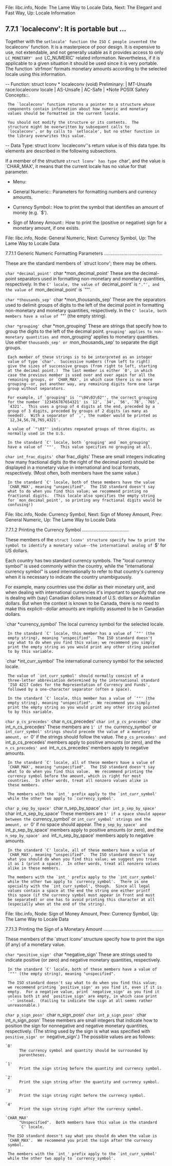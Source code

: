 File: libc.info,  Node: The Lame Way to Locale Data,  Next: The Elegant and Fast Way,  Up: Locale Information

7.7.1 `localeconv': It is portable but ...
------------------------------------------

Together with the `setlocale' function the ISO C people invented the
`localeconv' function.  It is a masterpiece of poor design.  It is
expensive to use, not extendable, and not generally usable as it
provides access to only `LC_MONETARY' and `LC_NUMERIC' related
information.  Nevertheless, if it is applicable to a given situation it
should be used since it is very portable.  The function `strfmon'
formats monetary amounts according to the selected locale using this
information.  

 -- Function: struct lconv * localeconv (void)
     Preliminary: | MT-Unsafe race:localeconv locale | AS-Unsafe |
     AC-Safe | *Note POSIX Safety Concepts::.

     The `localeconv' function returns a pointer to a structure whose
     components contain information about how numeric and monetary
     values should be formatted in the current locale.

     You should not modify the structure or its contents.  The
     structure might be overwritten by subsequent calls to
     `localeconv', or by calls to `setlocale', but no other function in
     the library overwrites this value.

 -- Data Type: struct lconv
     `localeconv''s return value is of this data type.  Its elements are
     described in the following subsections.

   If a member of the structure `struct lconv' has type `char', and the
value is `CHAR_MAX', it means that the current locale has no value for
that parameter.

* Menu:

* General Numeric::             Parameters for formatting numbers and
                                 currency amounts.
* Currency Symbol::             How to print the symbol that identifies an
                                 amount of money (e.g. `$').
* Sign of Money Amount::        How to print the (positive or negative) sign
                                 for a monetary amount, if one exists.

File: libc.info,  Node: General Numeric,  Next: Currency Symbol,  Up: The Lame Way to Locale Data

7.7.1.1 Generic Numeric Formatting Parameters
.............................................

These are the standard members of `struct lconv'; there may be others.

`char *decimal_point'
`char *mon_decimal_point'
     These are the decimal-point separators used in formatting
     non-monetary and monetary quantities, respectively.  In the `C'
     locale, the value of `decimal_point' is `"."', and the value of
     `mon_decimal_point' is `""'.  

`char *thousands_sep'
`char *mon_thousands_sep'
     These are the separators used to delimit groups of digits to the
     left of the decimal point in formatting non-monetary and monetary
     quantities, respectively.  In the `C' locale, both members have a
     value of `""' (the empty string).

`char *grouping'
`char *mon_grouping'
     These are strings that specify how to group the digits to the left
     of the decimal point.  `grouping' applies to non-monetary
     quantities and `mon_grouping' applies to monetary quantities.  Use
     either `thousands_sep' or `mon_thousands_sep' to separate the digit
     groups.  

     Each member of these strings is to be interpreted as an integer
     value of type `char'.  Successive numbers (from left to right)
     give the sizes of successive groups (from right to left, starting
     at the decimal point.)  The last member is either `0', in which
     case the previous member is used over and over again for all the
     remaining groups, or `CHAR_MAX', in which case there is no more
     grouping--or, put another way, any remaining digits form one large
     group without separators.

     For example, if `grouping' is `"\04\03\02"', the correct grouping
     for the number `123456787654321' is `12', `34', `56', `78', `765',
     `4321'.  This uses a group of 4 digits at the end, preceded by a
     group of 3 digits, preceded by groups of 2 digits (as many as
     needed).  With a separator of `,', the number would be printed as
     `12,34,56,78,765,4321'.

     A value of `"\03"' indicates repeated groups of three digits, as
     normally used in the U.S.

     In the standard `C' locale, both `grouping' and `mon_grouping'
     have a value of `""'.  This value specifies no grouping at all.

`char int_frac_digits'
`char frac_digits'
     These are small integers indicating how many fractional digits (to
     the right of the decimal point) should be displayed in a monetary
     value in international and local formats, respectively.  (Most
     often, both members have the same value.)

     In the standard `C' locale, both of these members have the value
     `CHAR_MAX', meaning "unspecified".  The ISO standard doesn't say
     what to do when you find this value; we recommend printing no
     fractional digits.  (This locale also specifies the empty string
     for `mon_decimal_point', so printing any fractional digits would be
     confusing!)

File: libc.info,  Node: Currency Symbol,  Next: Sign of Money Amount,  Prev: General Numeric,  Up: The Lame Way to Locale Data

7.7.1.2 Printing the Currency Symbol
....................................

These members of the `struct lconv' structure specify how to print the
symbol to identify a monetary value--the international analog of `$'
for US dollars.

   Each country has two standard currency symbols.  The "local currency
symbol" is used commonly within the country, while the "international
currency symbol" is used internationally to refer to that country's
currency when it is necessary to indicate the country unambiguously.

   For example, many countries use the dollar as their monetary unit,
and when dealing with international currencies it's important to specify
that one is dealing with (say) Canadian dollars instead of U.S. dollars
or Australian dollars.  But when the context is known to be Canada,
there is no need to make this explicit--dollar amounts are implicitly
assumed to be in Canadian dollars.

`char *currency_symbol'
     The local currency symbol for the selected locale.

     In the standard `C' locale, this member has a value of `""' (the
     empty string), meaning "unspecified".  The ISO standard doesn't
     say what to do when you find this value; we recommend you simply
     print the empty string as you would print any other string pointed
     to by this variable.

`char *int_curr_symbol'
     The international currency symbol for the selected locale.

     The value of `int_curr_symbol' should normally consist of a
     three-letter abbreviation determined by the international standard
     `ISO 4217 Codes for the Representation of Currency and Funds',
     followed by a one-character separator (often a space).

     In the standard `C' locale, this member has a value of `""' (the
     empty string), meaning "unspecified".  We recommend you simply
     print the empty string as you would print any other string pointed
     to by this variable.

`char p_cs_precedes'
`char n_cs_precedes'
`char int_p_cs_precedes'
`char int_n_cs_precedes'
     These members are `1' if the `currency_symbol' or
     `int_curr_symbol' strings should precede the value of a monetary
     amount, or `0' if the strings should follow the value.  The
     `p_cs_precedes' and `int_p_cs_precedes' members apply to positive
     amounts (or zero), and the `n_cs_precedes' and `int_n_cs_precedes'
     members apply to negative amounts.

     In the standard `C' locale, all of these members have a value of
     `CHAR_MAX', meaning "unspecified".  The ISO standard doesn't say
     what to do when you find this value.  We recommend printing the
     currency symbol before the amount, which is right for most
     countries.  In other words, treat all nonzero values alike in
     these members.

     The members with the `int_' prefix apply to the `int_curr_symbol'
     while the other two apply to `currency_symbol'.

`char p_sep_by_space'
`char n_sep_by_space'
`char int_p_sep_by_space'
`char int_n_sep_by_space'
     These members are `1' if a space should appear between the
     `currency_symbol' or `int_curr_symbol' strings and the amount, or
     `0' if no space should appear.  The `p_sep_by_space' and
     `int_p_sep_by_space' members apply to positive amounts (or zero),
     and the `n_sep_by_space' and `int_n_sep_by_space' members apply to
     negative amounts.

     In the standard `C' locale, all of these members have a value of
     `CHAR_MAX', meaning "unspecified".  The ISO standard doesn't say
     what you should do when you find this value; we suggest you treat
     it as 1 (print a space).  In other words, treat all nonzero values
     alike in these members.

     The members with the `int_' prefix apply to the `int_curr_symbol'
     while the other two apply to `currency_symbol'.  There is one
     specialty with the `int_curr_symbol', though.  Since all legal
     values contain a space at the end the string one either printf
     this space (if the currency symbol must appear in front and must
     be separated) or one has to avoid printing this character at all
     (especially when at the end of the string).

File: libc.info,  Node: Sign of Money Amount,  Prev: Currency Symbol,  Up: The Lame Way to Locale Data

7.7.1.3 Printing the Sign of a Monetary Amount
..............................................

These members of the `struct lconv' structure specify how to print the
sign (if any) of a monetary value.

`char *positive_sign'
`char *negative_sign'
     These are strings used to indicate positive (or zero) and negative
     monetary quantities, respectively.

     In the standard `C' locale, both of these members have a value of
     `""' (the empty string), meaning "unspecified".

     The ISO standard doesn't say what to do when you find this value;
     we recommend printing `positive_sign' as you find it, even if it is
     empty.  For a negative value, print `negative_sign' as you find it
     unless both it and `positive_sign' are empty, in which case print
     `-' instead.  (Failing to indicate the sign at all seems rather
     unreasonable.)

`char p_sign_posn'
`char n_sign_posn'
`char int_p_sign_posn'
`char int_n_sign_posn'
     These members are small integers that indicate how to position the
     sign for nonnegative and negative monetary quantities,
     respectively.  (The string used by the sign is what was specified
     with `positive_sign' or `negative_sign'.)  The possible values are
     as follows:

    `0'
          The currency symbol and quantity should be surrounded by
          parentheses.

    `1'
          Print the sign string before the quantity and currency symbol.

    `2'
          Print the sign string after the quantity and currency symbol.

    `3'
          Print the sign string right before the currency symbol.

    `4'
          Print the sign string right after the currency symbol.

    `CHAR_MAX'
          "Unspecified".  Both members have this value in the standard
          `C' locale.

     The ISO standard doesn't say what you should do when the value is
     `CHAR_MAX'.  We recommend you print the sign after the currency
     symbol.

     The members with the `int_' prefix apply to the `int_curr_symbol'
     while the other two apply to `currency_symbol'.

